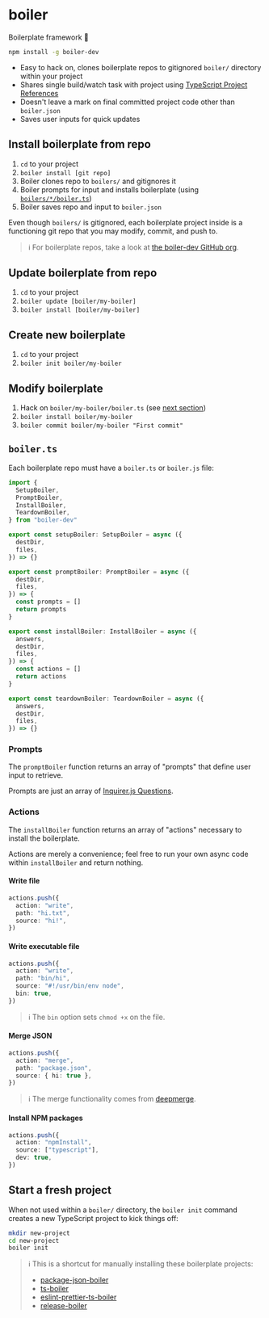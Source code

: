 # boiler

Boilerplate framework 🥘

```bash
npm install -g boiler-dev
```

- Easy to hack on, clones boilerplate repos to gitignored `boiler/` directory within your project
- Shares single build/watch task with project using [TypeScript Project References](https://github.com/boiler-dev/boiler/blob/master/typescriptlang.org/docs/handbook/project-references.html)
- Doesn't leave a mark on final committed project code other than `boiler.json`
- Saves user inputs for quick updates

## Install boilerplate from repo

1. `cd` to your project
2. `boiler install [git repo]`
3. Boiler clones repo to `boilers/` and gitignores it
4. Boiler prompts for input and installs boilerplate (using [`boilers/*/boiler.ts`](#boilerts))
5. Boiler saves repo and input to `boiler.json`

Even though `boilers/` is gitignored, each boilerplate project inside is a functioning git repo that you may modify, commit, and push to.

> ℹ️ For boilerplate repos, take a look at [the boiler-dev GitHub org](https://github.com/boiler-dev).

## Update boilerplate from repo

1. `cd` to your project
2. `boiler update [boiler/my-boiler]`
3. `boiler install [boiler/my-boiler]`

## Create new boilerplate

1. `cd` to your project
2. `boiler init boiler/my-boiler`

## Modify boilerplate

1. Hack on `boiler/my-boiler/boiler.ts` (see [next section](#boilerts))
2. `boiler install boiler/my-boiler`
3. `boiler commit boiler/my-boiler "First commit"`

## `boiler.ts`

Each boilerplate repo must have a `boiler.ts` or `boiler.js` file:

```ts
import {
  SetupBoiler,
  PromptBoiler,
  InstallBoiler,
  TeardownBoiler,
} from "boiler-dev"

export const setupBoiler: SetupBoiler = async ({
  destDir,
  files,
}) => {}

export const promptBoiler: PromptBoiler = async ({
  destDir,
  files,
}) => {
  const prompts = []
  return prompts
}

export const installBoiler: InstallBoiler = async ({
  answers,
  destDir,
  files,
}) => {
  const actions = []
  return actions
}

export const teardownBoiler: TeardownBoiler = async ({
  answers,
  destDir,
  files,
}) => {}
```

### Prompts

The `promptBoiler` function returns an array of "prompts" that define user input to retrieve.

Prompts are just an array of [Inquirer.js Questions](https://github.com/SBoudrias/Inquirer.js/#objects).

### Actions

The `installBoiler` function returns an array of "actions" necessary to install the boilerplate.

Actions are merely a convenience; feel free to run your own async code within `installBoiler` and return nothing.

#### Write file

```ts
actions.push({
  action: "write",
  path: "hi.txt",
  source: "hi!",
})
```

#### Write executable file

```ts
actions.push({
  action: "write",
  path: "bin/hi",
  source: "#!/usr/bin/env node",
  bin: true,
})
```

> ℹ️ The `bin` option sets `chmod +x` on the file.

#### Merge JSON

```ts
actions.push({
  action: "merge",
  path: "package.json",
  source: { hi: true },
})
```

> ℹ️ The merge functionality comes from [deepmerge](https://github.com/TehShrike/deepmerge).

#### Install NPM packages

```ts
actions.push({
  action: "npmInstall",
  source: ["typescript"],
  dev: true,
})
```

## Start a fresh project

When not used within a `boiler/` directory, the `boiler init` command creates a new TypeScript project to kick things off:

```bash
mkdir new-project
cd new-project
boiler init
```

> ℹ️ This is a shortcut for manually installing these boilerplate projects:
>
> - [package-json-boiler](https://github.com/boiler-dev/package-json-boiler)
> - [ts-boiler](https://github.com/boiler-dev/ts-boiler)
> - [eslint-prettier-ts-boiler](https://github.com/boiler-dev/eslint-prettier-ts-boiler)
> - [release-boiler](https://github.com/boiler-dev/release-boiler)

